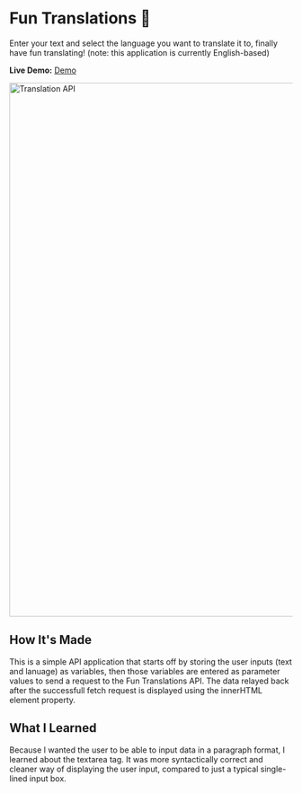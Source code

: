 # Fun Translations 📖

Enter your text and select the language you want to translate it to, finally have fun translating! (note: this application is currently English-based) 

**Live Demo:** <a href="https://fun-translations-jenna-nguyen.netlify.app/">Demo</a>

<img width="951" alt="Translation API" src="https://user-images.githubusercontent.com/88993361/137766115-1a0f2f25-e4d3-4d18-a6b1-904d621d7ee6.png">

## How It's Made

This is a simple API application that starts off by storing the user inputs (text and lanuage) as variables, then those variables are entered as parameter values to send a request to the Fun Translations API. The data relayed back after the successfull fetch request is displayed using the innerHTML element property.

## What I Learned
Because I wanted the user to be able to input data in a paragraph format, I learned about the textarea tag. It was more syntactically correct and cleaner way of displaying the user input, compared to just a typical single-lined input box.
